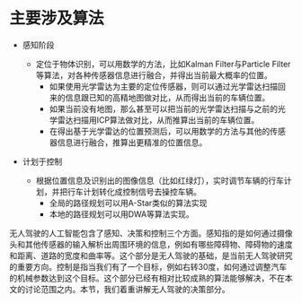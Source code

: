 # 主要涉及算法



- 感知阶段
    - 定位于物体识别，可以用数学的方法，比如Kalman Filter与Particle Filter等算法，对各种传感器信息进行融合，并得出当前最大概率的位置。
      - 如果使用光学雷达为主要的定位传感器，则可以通过光学雷达扫描回来的信息跟已知的高精地图做对比，从而得出当前的车辆位置。
      - 如果当前没有地图，那么甚至可以把当前的光学雷达扫描与之前的光学雷达扫描用ICP算法做对比，从而推算出当前的车辆位置。
      - 在得出基于光学雷达的位置预测后，可以用数学的方法与其他的传感器信息进行融合，推算出更精准的位置信息。

- 计划于控制
  - 根据位置信息及识别出的图像信息（比如红绿灯），实时调节车辆的行车计划，并把行车计划转化成控制信号去操控车辆。
    - 全局的路径规划可以用A-Star类似的算法实现
    - 本地的路径规划可以用DWA等算法实现。



无人驾驶的人工智能包含了感知、决策和控制三个方面。感知指的是如何通过摄像头和其他传感器的输入解析出周围环境的信息，例如有哪些障碍物、障碍物的速度和距离、道路的宽度和曲率等。这个部分是无人驾驶的基础，是当前无人驾驶研究的重要方向。控制是指当我们有了一个目标，例如右转30度，如何通过调整汽车的机械参数达到这个目标。这个部分已经有相对比较成熟的算法能够解决，不在本文的讨论范围之内。本节，我们着重讲解无人驾驶的决策部分。
